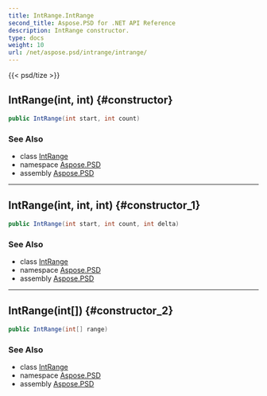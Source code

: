 ```yaml
---
title: IntRange.IntRange
second_title: Aspose.PSD for .NET API Reference
description: IntRange constructor. 
type: docs
weight: 10
url: /net/aspose.psd/intrange/intrange/
---
```

{{< psd/tize >}}
## IntRange(int, int) {#constructor}

```csharp
public IntRange(int start, int count)
```

### See Also

* class [IntRange](../)
* namespace [Aspose.PSD](../../intrange/)
* assembly [Aspose.PSD](../../../)

---

## IntRange(int, int, int) {#constructor_1}

```csharp
public IntRange(int start, int count, int delta)
```

### See Also

* class [IntRange](../)
* namespace [Aspose.PSD](../../intrange/)
* assembly [Aspose.PSD](../../../)

---

## IntRange(int[]) {#constructor_2}

```csharp
public IntRange(int[] range)
```

### See Also

* class [IntRange](../)
* namespace [Aspose.PSD](../../intrange/)
* assembly [Aspose.PSD](../../../)


